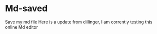 # Md-saved
Save my md file
Here is a update from dillinger, I am corrently testing this online Md editor 